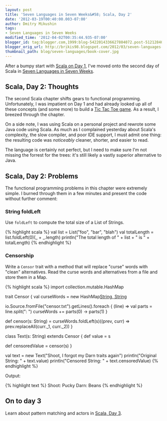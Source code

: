 ```yaml
---
layout: post
title: 'Seven Languages in Seven Weeks&#58; Scala, Day 2'
date: '2012-03-19T00:40:00.003-07:00'
author: Dmitry Mikushin
tags:
- Seven Languages in Seven Weeks
modified_time: '2012-04-02T00:35:44.935-07:00'
blogger_id: tag:blogger.com,1999:blog-5422014336627804072.post-5121284092427066113
blogger_orig_url: http://brikis98.blogspot.com/2012/03/seven-languages-in-seven-weeks-scala_19.html
thumbnail_path: blog/seven-languages/book-cover.jpg
---
```


After a bumpy start with [Scala on Day 
1](https://www.ybrikman.com/writing/2012/03/18/seven-languages-in-seven-weeks-scala/), 
I've moved onto the second day of Scala in [Seven Languages in Seven 
Weeks](https://www.ybrikman.com/writing/tags/#Seven%20Languages%20in%20Seven%20Weeks). 

## Scala, Day 2: Thoughts 

The second Scala chapter shifts gears to functional programming. 
Unfortunately, I was impatient on Day 1 and had already looked up all of these 
concepts (and some more) to build a [Tic Tac Toe 
game](https://gist.github.com/2069380#file_tic_tac_toe.scala). As a result, I 
breezed through the chapter. 

On a side note, I was using Scala on a personal project and rewrote some Java 
code using Scala. As much as I complained yesterday about Scala's complexity, 
the slow compiler, and poor IDE support, I must admit one thing: the resulting 
code was *noticeably* cleaner, shorter, and easier to read. 

The language is certainly not perfect, but I need to make sure I'm not missing 
the forrest for the trees: it's still likely a vastly superior alternative to 
Java. 

## Scala, Day 2: Problems 

The functional programming problems in this chapter were extremely simple. I 
burned through them in a few minutes and present the code without further 
comment: 

### String foldLeft 

Use `foldLeft` to compute the total size of a List of Strings. 

{% highlight scala %}
val list = List("foo", "bar", "blah")
val totalLength = list.foldLeft(0)(_ + _.length)
println("The total length of " + list + " is " + totalLength)
{% endhighlight %}

### Censorship 

Write a `Censor` trait with a method that will replace "curse" words with 
"clean" alternatives. Read the curse words and alternatives from a file and 
store them in a Map. 

{% highlight scala %}
import collection.mutable.HashMap
 
trait Censor {
  val curseWords = new HashMap[String, String]()
 
  io.Source.fromFile("censor.txt").getLines().foreach { (line) =>
    val parts = line.split(": ")
    curseWords += parts(0) -> parts(1)
  }
 
  def censor(s: String) = curseWords.foldLeft(s)((prev, curr) => prev.replaceAll(curr._1, curr._2))
}
 
class Text(s: String) extends Censor {
  def value = s
 
  def censoredValue = censor(s)
}
 
val text = new Text("Shoot, I forgot my Darn traits again")
println("Original String: " + text.value)
println("Censored String: " + text.censoredValue)
{% endhighlight %}

Output:

{% highlight text %}
Shoot: Pucky
Darn: Beans
{% endhighlight %}

## On to day 3 

Learn about pattern matching and actors in [Scala, Day 
3](https://www.ybrikman.com/writing/2012/04/02/seven-languages-in-seven-weeks-scala/). 
